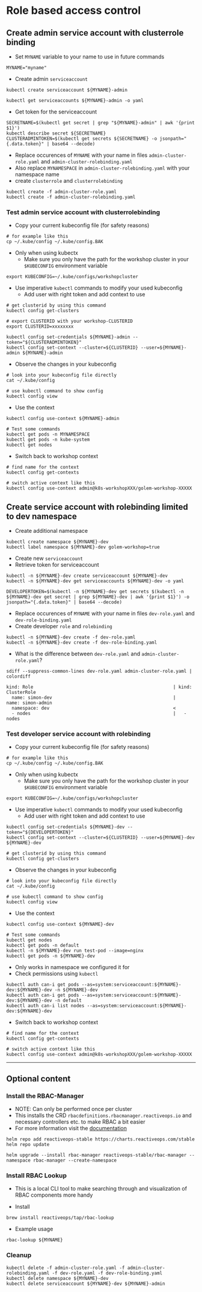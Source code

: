 # Role based access control

## Create admin service account with clusterrole binding

* Set `MYNAME` variable to your name to use in future commands

```shell
MYNAME="myname"
```

* Create admin `serviceaccount`

```shell
kubectl create serviceaccount ${MYNAME}-admin

kubectl get serviceaccounts ${MYNAME}-admin -o yaml
```

* Get token for the serviceaccount

```shell
SECRETNAME=$(kubectl get secret | grep "${MYNAME}-admin" | awk '{print $1}')
kubectl describe secret ${SECRETNAME}
CLUSTERADMINTOKEN=$(kubectl get secrets ${SECRETNAME} -o jsonpath="{.data.token}" | base64 --decode)
```

* Replace occurences of `MYNAME` with your name in files `admin-cluster-role.yaml` and `admin-cluster-rolebinding.yaml`
* Also replace `MYNAMESPACE` in `admin-cluster-rolebinding.yaml` with your namespace name
* create `clusterrole` and `clusterrolebinding`

```shell
kubectl create -f admin-cluster-role.yaml
kubectl create -f admin-cluster-rolebinding.yaml
```

### Test admin service account with clusterrolebinding

* Copy your current kubeconfig file (for safety reasons)

```shell
# for example like this
cp ~/.kube/config ~/.kube/config.BAK
```

* Only when using kubectx
  * Make sure you only have the path for the workshop cluster in your `$KUBECONFIG` environment variable

```shell
export KUBECONFIG=~/.kube/configs/workshopcluster
```

* Use imperative `kubectl` commands to modify your used kubeconfig
  * Add user with right token and add context to use

```shell
# get clusterid by using this command
kubectl config get-clusters

# export CLUSTERID with your workshop-CLUSTERID
export CLUSTERID=xxxxxxxx

kubectl config set-credentials ${MYNAME}-admin --token="${CLUSTERADMINTOKEN}"
kubectl config set-context --cluster=${CLUSTERID} --user=${MYNAME}-admin ${MYNAME}-admin
```

* Observe the changes in your kubeconfig

```shell
# look into your kubeconfig file directly
cat ~/.kube/config

# use kubectl command to show config
kubectl config view
```

* Use the context

```shell
kubectl config use-context ${MYNAME}-admin

# Test some commands
kubectl get pods -n MYNAMESPACE
kubectl get pods -n kube-system
kubectl get nodes
```

* Switch back to workshop context

```shell
# find name for the context
kubectl config get-contexts

# switch active context like this
kubectl config use-context admin@k8s-workshopXXX/golem-workshop-XXXXX
```

## Create service account with rolebinding limited to dev namespace

* Create additional namespace

```shell
kubectl create namespace ${MYNAME}-dev
kubectl label namespace ${MYNAME}-dev golem-workshop=true
```

* Create new `serviceaccount`
* Retrieve token for serviceaccount

```shell
kubectl -n ${MYNAME}-dev create serviceaccount ${MYNAME}-dev
kubectl -n ${MYNAME}-dev get serviceaccounts ${MYNAME}-dev -o yaml

DEVELOPERTOKEN=$(kubectl -n ${MYNAME}-dev get secrets $(kubectl -n ${MYNAME}-dev get secret | grep ${MYNAME}-dev | awk '{print $1}') -o jsonpath="{.data.token}" | base64 --decode)
```

* Replace occurences of `MYNAME` with your name in files `dev-role.yaml` and `dev-role-binding.yaml`
* Create developer `role` and `rolebinding`

```shell
kubectl -n ${MYNAME}-dev create -f dev-role.yaml
kubectl -n ${MYNAME}-dev create -f dev-role-binding.yaml
```

* What is the difference between `dev-role.yaml` and `admin-cluster-role.yaml`?

```shell
sdiff --suppress-common-lines dev-role.yaml admin-cluster-role.yaml | colordiff

kind: Role                                                    | kind: ClusterRole
  name: simon-dev                                             |   name: simon-admin
  namespace: dev                                              <
  - nodes                                                     |   - nodes 
```

### Test developer service account with rolebinding

* Copy your current kubeconfig file (for safety reasons)

```shell
# for example like this
cp ~/.kube/config ~/.kube/config.BAK
```

* Only when using kubectx
  * Make sure you only have the path for the workshop cluster in your `$KUBECONFIG` environment variable

```shell
export KUBECONFIG=~/.kube/configs/workshopcluster
```

* Use imperative `kubectl` commands to modify your used kubeconfig
  * Add user with right token and add context to use

```shell
kubectl config set-credentials ${MYNAME}-dev --token="${DEVELOPERTOKEN}"
kubectl config set-context --cluster=${CLUSTERID} --user=${MYNAME}-dev ${MYNAME}-dev

# get clusterid by using this command
kubectl config get-clusters
```

* Observe the changes in your kubeconfig

```shell
# look into your kubeconfig file directly
cat ~/.kube/config

# use kubectl command to show config
kubectl config view
```

* Use the context

```shell
kubectl config use-context ${MYNAME}-dev

# Test some commands
kubectl get nodes
kubectl get pods -n default
kubectl -n ${MYNAME}-dev run test-pod --image=nginx
kubectl get pods -n ${MYNAME}-dev
```

* Only works in namespace we configured it for
* Check permissions using `kubectl`

```shell
kubectl auth can-i get pods --as=system:serviceaccount:${MYNAME}-dev:${MYNAME}-dev -n ${MYNAME}-dev
kubectl auth can-i get pods --as=system:serviceaccount:${MYNAME}-dev:${MYNAME}-dev -n default
kubectl auth can-i list nodes --as=system:serviceaccount:${MYNAME}-dev:${MYNAME}-dev
```

* Switch back to workshop context

```shell
# find name for the context
kubectl config get-contexts

# switch active context like this
kubectl config use-context admin@k8s-workshopXXX/golem-workshop-XXXXX
```

---

## Optional content

### Install the RBAC-Manager

* NOTE: Can only be performed once per cluster
* This installs the CRD `rbacdefinitions.rbacmanager.reactiveops.io` and necessary controllers etc. to make RBAC a bit easier
* For more information visit the [documentation](https://rbac-manager.docs.fairwinds.com/)

```shell
helm repo add reactiveops-stable https://charts.reactiveops.com/stable
helm repo update

helm upgrade --install rbac-manager reactiveops-stable/rbac-manager --namespace rbac-manager --create-namespace
```

### Install RBAC Lookup

* This is a local CLI tool to make searching through and visualization of RBAC components more handy

* Install

```shell
brew install reactiveops/tap/rbac-lookup
```

* Example usage

```shell
rbac-lookup ${MYNAME}
```

### Cleanup

```shell
kubectl delete -f admin-cluster-role.yaml -f admin-cluster-rolebinding.yaml -f dev-role.yaml -f dev-role-binding.yaml
kubectl delete namespace ${MYNAME}-dev
kubectl delete serviceaccount ${MYNAME}-dev ${MYNAME}-admin
```
